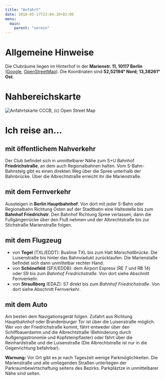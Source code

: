 ```yaml
---
title: "Anfahrt"
date: 2018-05-17T23:04:10+02:00
menu:
  main:
    parent: "verein"
---
```


# Allgemeine Hinweise

Die Clubräume liegen im Hinterhof in der **Marienstr. 11, 10117 Berlin** ([Google](http://maps.google.com/maps?hl=de&q=Marienstr.%2011%2C%2010117%20Berlin), [OpenStreetMap](http://www.openstreetmap.org/node/2007229025#map=17/52.52159/13.38547)). Die Koordinaten sind **52,52194° Nord; 13,38261° Ost**.

# Nahbereichskarte

![Anfahrtskarte CCCB, (c) Open Street Map](/img/anfahrt.jpg)

# Ich reise an...

## mit öffentlichem Nahverkehr

Der Club befindet sich in unmittelbarer Nähe zum S+U Bahnhof **Friedrichstraße**, an dem auch Regionalbahnen halten. Vom S-Bahn-Bahnsteig gibt es einen direkten Weg über die Spree unterhalb der Bahnbrücke. Über die Albrechtstraße erreicht ihr die Marienstraße.

## mit dem Fernverkehr

Aussteigen in **Berlin Hauptbahnhof**. Von dort mit jeder S-Bahn oder Regionalbahn Richtung Osten auf der Stadtbahn eine Haltestelle bis zum **Bahnhof Friedrichstr**. Den Bahnhof Richtung Spree verlassen, dann die Fußgängerrücke über den Fluß nehmen und der Albrechtstraße bis zur Stichstraße Marienstraße folgen.

## mit dem Flugzeug

* von **Tegel** (TXL/EDDT): Buslinie TXL bis zum Halt *Marschallbrücke*. Die Luisenstraße bis hinter das Bahnviadukt zurücklaufen. Die Marienstaße befindet sich dann unmittelbar rechter Hand.
* von **Schönefeld** (SFX/EDDB): dem Airport Express (RE 7 und RB 14) oder S9 bis zum *Bahnhof Friedrichstraße*. Von dort siehe Abschnitt Fernverkehr.
* von **Straußberg** (EDAZ): S7 direkt bis zum *Bahnhof Friedrichstraße*. Von dort siehe Abschnitt Fernverkehr.

## mit dem Auto

Am besten dem Navigationsgerät folgen. Zufahrt aus Richtung Hauptbahnhof oder Brandenburger Tor ist über die Luisenstraße möglich. Wer von der Friedrichstraße kommt, fährt entweder über den Schiffbauerdamm und die Albrechtstraße (Behinderung durch Außgengastronomie und Kopfsteinpflaster) oder fährt über die Reinhardstraße und die Luisenstraße (Die Albrechtstraße ist nur in die Gegenrichtung befahrbar).

**Warnung:** Vor Ort gibt es je nach Tageszeit wenige Parkmöglichkeiten. Die Marienstraße und alle umliegenden Straßen unterliegen der Parkraumbewirtschaftung seitens des Bezirks. Parkpläztze in unmittelbarer Nähe sind selten.


